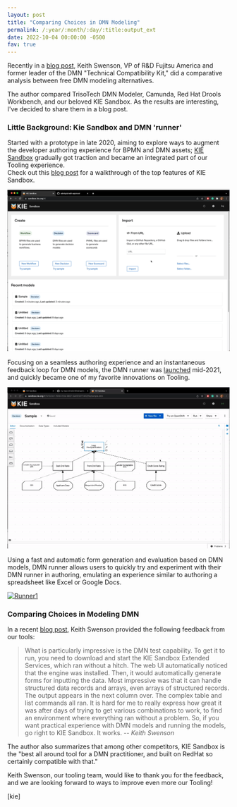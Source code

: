 ```yaml
---
layout: post
title: "Comparing Choices in DMN Modeling"
permalink: /:year/:month/:day/:title:output_ext
date: 2022-10-04 00:00:00 -0500
fav: true
---
```


Recently in a [blog post](https://social-biz.org/2022/10/03/choices-in-modeling-dmn/), Keith Swenson, VP of R&D Fujitsu America and former leader of the DMN "Technical Compatibility Kit," did a comparative analysis between free DMN modeling alternatives.

The author compared TrisoTech DMN Modeler, Camunda, Red Hat Drools Workbench, and our beloved KIE Sandbox. As the results are interesting, I've decided to share them in a blog post.

### Little Background: Kie Sandbox and DMN 'runner'

Started with a prototype in late 2020, aiming to explore ways to augment the developer authoring experience for BPMN and DMN assets; [KIE Sandbox](https://sandbox.kie.org/) gradually got traction and became an integrated part of our Tooling experience.  
Check out this [blog post](https://ederign.me/2022/02/03/kie-sandbox.html) for a walkthrough of the top features of KIE Sandbox.

[![Sandbox](/assets/2022/kiesandbox1.gif "Sandbox")](/assets/2022/kiesandbox1.gif)

Focusing on a seamless authoring experience and an instantaneous feedback loop for DMN models, the DMN runner was [launched](https://ederign.me/2021/07/12/dmn-runner-released.html) mid-2021, and quickly became one of my favorite innovations on Tooling.

[![Runner](/assets/2022/kiesandboxrunner.gif "Runner")](/assets/2022/kiesandboxrunner.gif)

Using a fast and automatic form generation and evaluation based on DMN models, DMN runner allows users to quickly try and experiment with their DMN runner in authoring, emulating an experience similar to authoring a spreadsheet like Excel or Google Docs.

[![Runner1](/assets/2021/dmnrunner4.gif "Runner1")](/assets/2021/dmnrunner4.gif)

### Comparing Choices in Modeling DMN

In a recent [blog post](https://social-biz.org/2022/10/03/choices-in-modeling-dmn/), Keith Swenson provided the following feedback from our tools:

> What is particularly impressive is the DMN test capability. To get it to run, you need to download and start the KIE Sandbox Extended Services, which ran without a hitch. The web UI automatically noticed that the engine was installed. Then, it would automatically generate forms for inputting the data. Most impressive was that it can handle structured data records and arrays, even arrays of structured records. The output appears in the next column over. The complex table and list commands all ran. It is hard for me to really express how great it was after days of trying to get various combinations to work, to find an environment where everything ran without a problem.
> So, if you want practical experience with DMN models and running the models, go right to KIE Sandbox. It works.
> -- <cite>Keith Swenson</cite>

The author also summarizes that among other competitors, KIE Sandbox is the "best all around tool for a DMN practitioner, and built on RedHat so certainly compatible with that."

Keith Swenson, our tooling team, would like to thank you for the feedback, and we are looking forward to ways to improve even more our Tooling!

[kie]
